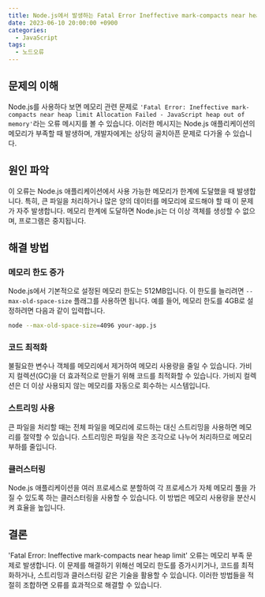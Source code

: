 ```yaml
---
title: Node.js에서 발생하는 Fatal Error Ineffective mark-compacts near heap limit 오류 해결 방법
date: 2023-06-10 20:00:00 +0900
categories:
  - JavaScript
tags:
  - 노드오류
---
```


## 문제의 이해

Node.js를 사용하다 보면 메모리 관련 문제로 `'Fatal Error: Ineffective mark-compacts near heap limit Allocation Failed - JavaScript heap out of memory'`라는 오류 메시지를 볼 수 있습니다. 이러한 메시지는 Node.js 애플리케이션의 메모리가 부족할 때 발생하며, 개발자에게는 상당히 골치아픈 문제로 다가올 수 있습니다.

## 원인 파악

이 오류는 Node.js 애플리케이션에서 사용 가능한 메모리가 한계에 도달했을 때 발생합니다. 특히, 큰 파일을 처리하거나 많은 양의 데이터를 메모리에 로드해야 할 때 이 문제가 자주 발생합니다. 메모리 한계에 도달하면 Node.js는 더 이상 객체를 생성할 수 없으며, 프로그램은 중지됩니다.

## 해결 방법

### 메모리 한도 증가

Node.js에서 기본적으로 설정된 메모리 한도는 512MB입니다. 이 한도를 늘리려면 `--max-old-space-size` 플래그를 사용하면 됩니다. 예를 들어, 메모리 한도를 4GB로 설정하려면 다음과 같이 입력합니다.

```bash
node --max-old-space-size=4096 your-app.js
```

### 코드 최적화

불필요한 변수나 객체를 메모리에서 제거하여 메모리 사용량을 줄일 수 있습니다. 가비지 컬렉션(GC)을 더 효과적으로 만들기 위해 코드를 최적화할 수 있습니다. 가비지 컬렉션은 더 이상 사용되지 않는 메모리를 자동으로 회수하는 시스템입니다.

### 스트리밍 사용

큰 파일을 처리할 때는 전체 파일을 메모리에 로드하는 대신 스트리밍을 사용하면 메모리를 절약할 수 있습니다. 스트리밍은 파일을 작은 조각으로 나누어 처리하므로 메모리 부하를 줄입니다.

### 클러스터링

Node.js 애플리케이션을 여러 프로세스로 분할하여 각 프로세스가 자체 메모리 풀을 가질 수 있도록 하는 클러스터링을 사용할 수 있습니다. 이 방법은 메모리 사용량을 분산시켜 효율을 높입니다.

## 결론

'Fatal Error: Ineffective mark-compacts near heap limit' 오류는 메모리 부족 문제로 발생합니다. 이 문제를 해결하기 위해선 메모리 한도를 증가시키거나, 코드를 최적화하거나, 스트리밍과 클러스터링 같은 기술을 활용할 수 있습니다. 이러한 방법들을 적절히 조합하면 오류를 효과적으로 해결할 수 있습니다.